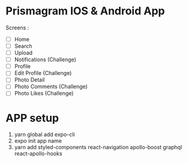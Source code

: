 # Prismagram IOS & Android App

Screens :

- [ ] Home
- [ ] Search
- [ ] Upload
- [ ] Notifications (Challenge)
- [ ] Profile
- [ ] Edit Profile (Challenge)
- [ ] Photo Detail
- [ ] Photo Comments (Challenge)
- [ ] Photo Likes (Challenge)

# APP setup

1. yarn global add expo-cli
2. expo init app name
3. yarn add styled-components react-navigation apollo-boost graphql react-apollo-hooks
